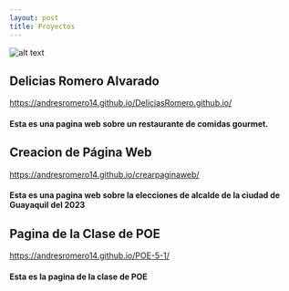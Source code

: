 ```yaml
---
layout: post
title: Proyectos 
---
```


![alt text](https://th.bing.com/th/id/OIP.xUZdnezjQQ855imBFzzjzAHaE7?pid=ImgDet&rs=1)

## Delicias Romero Alvarado
https://andresromero14.github.io/DeliciasRomero.github.io/
#### Esta es una pagina web sobre un restaurante de comidas gourmet.

## Creacion de Página Web
https://andresromero14.github.io/crearpaginaweb/
#### Esta es una pagina web sobre la elecciones de alcalde de la ciudad de Guayaquil del 2023

## Pagina de la Clase de POE
https://andresromero14.github.io/POE-5-1/
#### Esta es la pagina de la clase de POE



